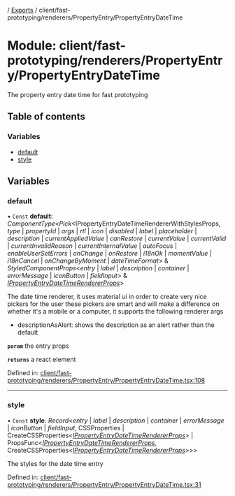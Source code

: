 [](../README.md) / [Exports](../modules.md) / client/fast-prototyping/renderers/PropertyEntry/PropertyEntryDateTime

# Module: client/fast-prototyping/renderers/PropertyEntry/PropertyEntryDateTime

The property entry date time for fast prototyping

## Table of contents

### Variables

- [default](client_fast_prototyping_renderers_propertyentry_propertyentrydatetime.md#default)
- [style](client_fast_prototyping_renderers_propertyentry_propertyentrydatetime.md#style)

## Variables

### default

• `Const` **default**: *ComponentType*<*Pick*<IPropertyEntryDateTimeRendererWithStylesProps, *type* \| *propertyId* \| *args* \| *rtl* \| *icon* \| *disabled* \| *label* \| *placeholder* \| *description* \| *currentAppliedValue* \| *canRestore* \| *currentValue* \| *currentValid* \| *currentInvalidReason* \| *currentInternalValue* \| *autoFocus* \| *enableUserSetErrors* \| *onChange* \| *onRestore* \| *i18nOk* \| *momentValue* \| *i18nCancel* \| *onChangeByMoment* \| *dateTimeFormat*\> & *StyledComponentProps*<*entry* \| *label* \| *description* \| *container* \| *errorMessage* \| *iconButton* \| *fieldInput*\> & [*IPropertyEntryDateTimeRendererProps*](../interfaces/client_internal_components_propertyentry_propertyentrydatetime.ipropertyentrydatetimerendererprops.md)\>

The date time renderer, it uses material ui in order to create very nice pickers for the user
these pickers are smart and will make a difference on whether it's a mobile or a computer,
it supports the following renderer args

- descriptionAsAlert: shows the description as an alert rather than the default

**`param`** the entry props

**`returns`** a react element

Defined in: [client/fast-prototyping/renderers/PropertyEntry/PropertyEntryDateTime.tsx:108](https://github.com/onzag/itemize/blob/0e9b128c/client/fast-prototyping/renderers/PropertyEntry/PropertyEntryDateTime.tsx#L108)

___

### style

• `Const` **style**: *Record*<*entry* \| *label* \| *description* \| *container* \| *errorMessage* \| *iconButton* \| *fieldInput*, CSSProperties \| CreateCSSProperties<[*IPropertyEntryDateTimeRendererProps*](../interfaces/client_internal_components_propertyentry_propertyentrydatetime.ipropertyentrydatetimerendererprops.md)\> \| PropsFunc<[*IPropertyEntryDateTimeRendererProps*](../interfaces/client_internal_components_propertyentry_propertyentrydatetime.ipropertyentrydatetimerendererprops.md), CreateCSSProperties<[*IPropertyEntryDateTimeRendererProps*](../interfaces/client_internal_components_propertyentry_propertyentrydatetime.ipropertyentrydatetimerendererprops.md)\>\>\>

The styles for the date time entry

Defined in: [client/fast-prototyping/renderers/PropertyEntry/PropertyEntryDateTime.tsx:31](https://github.com/onzag/itemize/blob/0e9b128c/client/fast-prototyping/renderers/PropertyEntry/PropertyEntryDateTime.tsx#L31)
